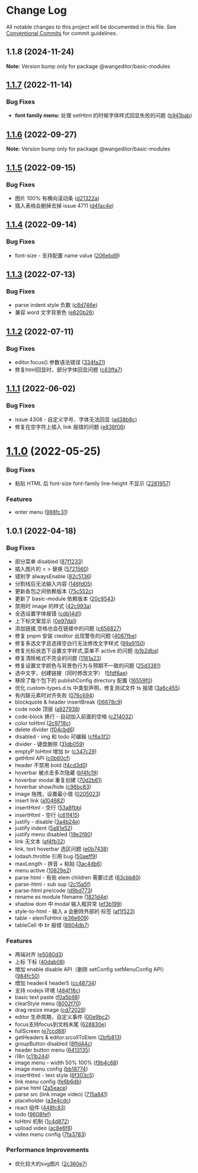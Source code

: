 # Change Log

All notable changes to this project will be documented in this file.
See [Conventional Commits](https://conventionalcommits.org) for commit guidelines.

## 1.1.8 (2024-11-24)

**Note:** Version bump only for package @wangeditor/basic-modules





## [1.1.7](https://github.com/wangeditor-team/wangEditor/compare/@wangeditor/basic-modules@1.1.6...@wangeditor/basic-modules@1.1.7) (2022-11-14)


### Bug Fixes

* **font family menu:** 处理 setHtml 的时候字体样式回显失败的问题 ([b941bab](https://github.com/wangeditor-team/wangEditor/commit/b941babbdc6bd5bf7da0cce826803a8fde011e07))





## [1.1.6](https://github.com/wangeditor-team/wangEditor/compare/@wangeditor/basic-modules@1.1.5...@wangeditor/basic-modules@1.1.6) (2022-09-27)

**Note:** Version bump only for package @wangeditor/basic-modules





## [1.1.5](https://github.com/wangeditor-team/wangEditor/compare/@wangeditor/basic-modules@1.1.4...@wangeditor/basic-modules@1.1.5) (2022-09-15)


### Bug Fixes

* 图片 100% 有横向滚动条 ([d21322a](https://github.com/wangeditor-team/wangEditor/commit/d21322a1a9f2e3172a1bd5e175f5ebbb5f2ed074))
* 插入表格会删掉去掉 issue 4711 ([d4fac4e](https://github.com/wangeditor-team/wangEditor/commit/d4fac4efd06480457a95c2b06e7472cf6204de58))





## [1.1.4](https://github.com/wangeditor-team/wangEditor/compare/@wangeditor/basic-modules@1.1.3...@wangeditor/basic-modules@1.1.4) (2022-09-14)


### Bug Fixes

* font-size - 支持配置 name value ([206ebd9](https://github.com/wangeditor-team/wangEditor/commit/206ebd994d2635704d93ef9ebe0022d7d72ddea8))





## [1.1.3](https://github.com/wangeditor-team/wangEditor/compare/@wangeditor/basic-modules@1.1.2...@wangeditor/basic-modules@1.1.3) (2022-07-13)


### Bug Fixes

* parse indent style 负数 ([c8d746e](https://github.com/wangeditor-team/wangEditor/commit/c8d746e0464bdda626313c17af4d015681ccc3e8))
* 兼容 word 文字背景色 ([e820b26](https://github.com/wangeditor-team/wangEditor/commit/e820b26730d34480994a343ab262c043c30a4495))





## [1.1.2](https://github.com/wangeditor-team/wangEditor/compare/@wangeditor/basic-modules@1.1.1...@wangeditor/basic-modules@1.1.2) (2022-07-11)


### Bug Fixes

* editor.focus() 参数语法错误 ([334fa21](https://github.com/wangeditor-team/wangEditor/commit/334fa217d43fdaa95454e7c85a53526b7b777fda))
* 修复html回显时，部分字体回显问题 ([c83ffa7](https://github.com/wangeditor-team/wangEditor/commit/c83ffa70da655d03bfd639f2d1fd04986440ead2))





## [1.1.1](https://github.com/wangeditor-team/wangEditor/compare/@wangeditor/basic-modules@1.1.0...@wangeditor/basic-modules@1.1.1) (2022-06-02)


### Bug Fixes

* issue 4308 - 自定义字号、字体无法回显 ([ad38b8c](https://github.com/wangeditor-team/wangEditor/commit/ad38b8ce6dbcff1d65785c8d6701238ad351f562))
* 修复在空字符上插入 link 报错的问题 ([e838f06](https://github.com/wangeditor-team/wangEditor/commit/e838f069f556a5d3206e48a5ed76f8d1e0ae3d05))





# [1.1.0](https://github.com/wangeditor-team/wangEditor/compare/@wangeditor/basic-modules@1.0.1...@wangeditor/basic-modules@1.1.0) (2022-05-25)


### Bug Fixes

* 粘贴 HTML 后 font-size font-family line-height 不显示 ([2281957](https://github.com/wangeditor-team/wangEditor/commit/2281957020a30de9cda1c5e9d5e20c6668b7f592))


### Features

* enter menu ([988fc31](https://github.com/wangeditor-team/wangEditor/commit/988fc31f31de3d37dffbf54abb784cceb8e6118d))





## 1.0.1 (2022-04-18)


### Bug Fixes

* 部分菜单 disabled ([87f1233](https://github.com/wangeditor-team/wangEditor/commit/87f12332a087072406c1988dc5cef2eae8335375))
* 插入图片的 < > 替换 ([5721560](https://github.com/wangeditor-team/wangEditor/commit/57215609ada8b9d15f5505d1ba52e49707b5b183))
* 错别字 alwaysEnable ([82c5136](https://github.com/wangeditor-team/wangEditor/commit/82c5136f8496be420dfa26b0f30522e19924a907))
* 分割线后无法输入内容 ([146fd05](https://github.com/wangeditor-team/wangEditor/commit/146fd05108592d50d036d0f37a2e29fcdd2a97be))
* 更新各包之间依赖版本 ([75c552c](https://github.com/wangeditor-team/wangEditor/commit/75c552cc8ed54765bebb86a7ec5329a7fc79e85f))
* 更新了 basic-module 依赖版本 ([20c9543](https://github.com/wangeditor-team/wangEditor/commit/20c9543dc9249af6fc7e3a9895ed7f64709ca6ee))
* 禁用时 image 的样式 ([42c993a](https://github.com/wangeditor-team/wangEditor/commit/42c993a7668d90ce049b88a01df21b28912c679f))
* 全选设置字体报错 ([cdb14d1](https://github.com/wangeditor-team/wangEditor/commit/cdb14d10330b5736534e7aaf3a070df2804a8be2))
* 上下标文案显示 ([0e97da1](https://github.com/wangeditor-team/wangEditor/commit/0e97da18279cee6ea06c217972fee4faf9e4758f))
* 添加链接,空格也会在链接中的问题 ([c656827](https://github.com/wangeditor-team/wangEditor/commit/c65682743bd49eba9ab64be847f1f9527fb6170b))
* 修复 pnpm 安装 cteditor 出现警告的问题 ([4087fbe](https://github.com/wangeditor-team/wangEditor/commit/4087fbee01c76bdd55e747a5e86c5e4a8d6a8353))
* 修复多选文字且选择空白行无法修改文字样式 ([99a9150](https://github.com/wangeditor-team/wangEditor/commit/99a91509c6e12220bb105cc6d15a0f0a4b375cea))
* 修复光标状态下设置文字样式,菜单不 active 的问题 ([b1b2dba](https://github.com/wangeditor-team/wangEditor/commit/b1b2dbaaae11f74bd36ec79ff50de336c252fef5))
* 修复清除格式不完全的问题 ([1181a23](https://github.com/wangeditor-team/wangEditor/commit/1181a23e6de71162dc490d9b348379c9b2ef4251))
* 修复设置文字颜色与背景色行为与预期不一致的问题 ([25d3381](https://github.com/wangeditor-team/wangEditor/commit/25d3381aa65ce8fe862617e7b1b03cfa5370715d))
* 选中文字，创建链接（同时修改文字） ([5fdf6ae](https://github.com/wangeditor-team/wangEditor/commit/5fdf6ae33b1bebe9b7373e4b7ee8c568480a3c08))
* 移除了每个包下的 publishConfig directory 配置 ([16559f0](https://github.com/wangeditor-team/wangEditor/commit/16559f052545c111318be760e64291a521bdcc65))
* 优化 custom-types.d.ts 中类型声明，修复测试文件 ts 报错 ([3a6c455](https://github.com/wangeditor-team/wangEditor/commit/3a6c4553245bc734dae1e17d605af389971782a2))
* 有内联元素时对齐失败 ([076c694](https://github.com/wangeditor-team/wangEditor/commit/076c694a4b3474080b89f52692595b84bf4d8207))
* blockquote & header insertBreak ([06678c9](https://github.com/wangeditor-team/wangEditor/commit/06678c963e8c8421ecded448de7510b254117550))
* code node 顶层 ([a927938](https://github.com/wangeditor-team/wangEditor/commit/a9279388f14212319505f6a5da300cd15e81c214))
* code-block 换行 - 自动加入前面的空格 ([c214032](https://github.com/wangeditor-team/wangEditor/commit/c2140327842d803cd18a9acf47ec3225182bf940))
* color toHtml ([2c9718c](https://github.com/wangeditor-team/wangEditor/commit/2c9718cb2feb4dd0a7bf39238598707fa6d2bb21))
* delete divider ([f04cbd6](https://github.com/wangeditor-team/wangEditor/commit/f04cbd6009099629e3cd41be19d20b6788fe7f28))
* disabled - img 和 todo 可编辑 ([cf6a3f2](https://github.com/wangeditor-team/wangEditor/commit/cf6a3f2a1e05b6231f46aa74c422561e4147f7ae))
* divider - 键盘删除 ([31db059](https://github.com/wangeditor-team/wangEditor/commit/31db0593dbc77fba9b4a719bc0f48f1223afd680))
* emptyP toHtml 增加 br ([c347c29](https://github.com/wangeditor-team/wangEditor/commit/c347c2916416edc96a99d1bf53c0e18cd22d80f9))
* getHtml API ([c0b60cf](https://github.com/wangeditor-team/wangEditor/commit/c0b60cf47d8eaae4292265906fbe07875e1564c9))
* header 不禁用 bold ([f4cd3d0](https://github.com/wangeditor-team/wangEditor/commit/f4cd3d0b85725701c3ec650e4d6ae7d8831f5105))
* hoverbar 被点击多次隐藏 ([bf4fc19](https://github.com/wangeditor-team/wangEditor/commit/bf4fc193847e8caba3a67c8dd152eae4f1950c4f))
* hoverbar modal 重复创建 ([70d2b61](https://github.com/wangeditor-team/wangEditor/commit/70d2b618a0662c88cd5e6691f513009726ce1b9b))
* hoverbar show/hide ([c96bc83](https://github.com/wangeditor-team/wangEditor/commit/c96bc8378939fecd78807fea4f2b7e1eec2a9ea0))
* image 拖拽，设置最小值 ([0205023](https://github.com/wangeditor-team/wangEditor/commit/0205023d8c1ec3fafcba3a950afcaef9f5f5170f))
* insert link ([a104682](https://github.com/wangeditor-team/wangEditor/commit/a10468279f730c9a4216474cf3d44d41f124cb6b))
* insertHtml - 空行 ([53a8fbb](https://github.com/wangeditor-team/wangEditor/commit/53a8fbb5cf665ef0d6f7fd1c2fee73dba0d98e32))
* insertHtml - 空行 ([c61f415](https://github.com/wangeditor-team/wangEditor/commit/c61f415c41d393f203ae5e5c17d9167ec60a1824))
* justify - disable ([3a4b24e](https://github.com/wangeditor-team/wangEditor/commit/3a4b24e8e628024de248f0b52bb4066f626e7480))
* justify indent ([5a81e52](https://github.com/wangeditor-team/wangEditor/commit/5a81e527a45e7a92eb36a2aefa50d93e20c4cec2))
* justify menu disabled ([19e2f80](https://github.com/wangeditor-team/wangEditor/commit/19e2f8008a435101c6ecd4d4a7eadd423cb1070f))
* link 无文本 ([af4fb32](https://github.com/wangeditor-team/wangEditor/commit/af4fb3218bd4651763f66c804fec2b872e99e8f3))
* link, text hoverbar 选区问题 ([e0b7438](https://github.com/wangeditor-team/wangEditor/commit/e0b7438c89a347f1b0b940d9c11150b72d595529))
* lodash.throttle 引用 bug ([50aeff9](https://github.com/wangeditor-team/wangEditor/commit/50aeff94859bf328346cb9cfe89d0abd57c3b641))
* maxLength - 拼音 + 粘贴 ([3ac4db6](https://github.com/wangeditor-team/wangEditor/commit/3ac4db6d78cbe7a8d1fe19747deb0a17edd9b552))
* menu active ([10829e2](https://github.com/wangeditor-team/wangEditor/commit/10829e2e9e1d864d4900821ee3d5fa516b8cca2a))
* parse html - 有些 elem children 需要过滤 ([63cbb80](https://github.com/wangeditor-team/wangEditor/commit/63cbb804c8c7a778a4ee1f4ba8717a11b4b6b5a3))
* parse-html - sub sup ([2c15a5f](https://github.com/wangeditor-team/wangEditor/commit/2c15a5f9c9c2de8b34770a6bebfe765d203a03f6))
* parse-html pre/code ([d9bd773](https://github.com/wangeditor-team/wangEditor/commit/d9bd773f9a40f9531d9163700253d0b5f717afb8))
* rename es module filename ([1821d4e](https://github.com/wangeditor-team/wangEditor/commit/1821d4eef49e64efcb41b848849ca7a5e6472044))
* shadow dom 中 modal 输入框异常 ([ef3b199](https://github.com/wangeditor-team/wangEditor/commit/ef3b199a3e74c6b8ba61ed781e1aa13a1c5acfde))
* style-to-html - 输入 a 会删除外部的 <a> 标签 ([af1f523](https://github.com/wangeditor-team/wangEditor/commit/af1f523983f2bc4b7eaf9726d4b8a35227ab27dc))
* table - elemToHtml ([e36e609](https://github.com/wangeditor-team/wangEditor/commit/e36e6092ef721723169afc8bf0560a47ac9f4dfc))
* tableCell 中 br 报错 ([8604db7](https://github.com/wangeditor-team/wangEditor/commit/8604db751b622c01fa5391af59328236cf13effc))


### Features

* 两端对齐 ([e5080d3](https://github.com/wangeditor-team/wangEditor/commit/e5080d3dd102f7a951d8e1f370db834778ecbdfa))
* 上标 下标 ([40dab08](https://github.com/wangeditor-team/wangEditor/commit/40dab085a061ea3e838f0cfa86260c6c6f894c69))
* 增加 enable disable API（删除 setConfig setMenuConfig API） ([984fc50](https://github.com/wangeditor-team/wangEditor/commit/984fc50520061fc34ea08f4136bdeb93dee46564))
* 增加 header4 header5 ([cc48734](https://github.com/wangeditor-team/wangEditor/commit/cc4873412ce3f4de1ecc1dbf4c313094dceb5a77))
* 支持 nodejs 环境 ([484f18c](https://github.com/wangeditor-team/wangEditor/commit/484f18c3abc70d19e51c556f48491c18d390b1e1))
* basic text paste ([f0a5b98](https://github.com/wangeditor-team/wangEditor/commit/f0a5b980c95fa1e2fc59a898c6e0d0723c276c28))
* clearStyle menu ([8002f70](https://github.com/wangeditor-team/wangEditor/commit/8002f707ed04b914180ec36fdca0edf48c815e01))
* drag resize image ([cd72028](https://github.com/wangeditor-team/wangEditor/commit/cd72028f1786e2e53079ad5cbef1b8569731ca79))
* editor 生命周期，自定义事件 ([00e9bc2](https://github.com/wangeditor-team/wangEditor/commit/00e9bc2cfcb8b622764db1c76394491d72ffd93e))
* focus支持focus到文档末尾 ([628830e](https://github.com/wangeditor-team/wangEditor/commit/628830ef06ff85b3e67001ce30dd9e0557b0aa28))
* fullScreen ([e7ccd88](https://github.com/wangeditor-team/wangEditor/commit/e7ccd88a7dd58f64b7bd484de428e3a76cc994f7))
* getHeaders & editor.srcollToElem ([2bfb813](https://github.com/wangeditor-team/wangEditor/commit/2bfb813e4957f080c6676ec38f8f051275cdf44a))
* groupButton disabled ([8ffd44c](https://github.com/wangeditor-team/wangEditor/commit/8ffd44c9a44758e951ca7bd02dd46746fcac1c03))
* header button menu ([6413135](https://github.com/wangeditor-team/wangEditor/commit/64131354d54705e11fd6992fcf5a4389371c3560))
* i18n ([c11b244](https://github.com/wangeditor-team/wangEditor/commit/c11b2440f91b99d40bca18b675c66a22b6e160c9))
* image menu - width 50% 100% ([f9b4c68](https://github.com/wangeditor-team/wangEditor/commit/f9b4c68dff3232b50491b07949c20eb4c18baa6b))
* image menu config ([bb18774](https://github.com/wangeditor-team/wangEditor/commit/bb187740e9703b4a76cde4f5e4d32ac714aa793a))
* insertHtml - text style ([6f303c5](https://github.com/wangeditor-team/wangEditor/commit/6f303c5be81dc8763a28bc982928e5bc9f2936d9))
* link menu config ([fe6b6db](https://github.com/wangeditor-team/wangEditor/commit/fe6b6db62086a5014c25ea96aa9308c2028a5b60))
* parse html ([2a5eace](https://github.com/wangeditor-team/wangEditor/commit/2a5eace00f33cded50b68e8164748ec2480213fd))
* parse src (link image video) ([715a841](https://github.com/wangeditor-team/wangEditor/commit/715a841fc6c730ee2b448a1799a07ce778128aad))
* placeholder ([a3e4cdc](https://github.com/wangeditor-team/wangEditor/commit/a3e4cdcd474063e4f436327aaf4074bb2126d941))
* react 组件 ([448fc83](https://github.com/wangeditor-team/wangEditor/commit/448fc838d64dbef52cbcddde0e98eb021d8a9122))
* todo ([9608fef](https://github.com/wangeditor-team/wangEditor/commit/9608fef2ff86368cdcbb950a74af1246a58709de))
* toHtml 机制 ([1c4d872](https://github.com/wangeditor-team/wangEditor/commit/1c4d8729f84aaab6a448f23064b34a20596305e9))
* upload video ([ac8e6f8](https://github.com/wangeditor-team/wangEditor/commit/ac8e6f8b5258e593714676a6f6be359ba525833c))
* video menu config ([7fa3783](https://github.com/wangeditor-team/wangEditor/commit/7fa3783c42aa83f7d53c8be34be3c8b7c8a64754))


### Performance Improvements

* 优化较大的svg图片 ([2c360e7](https://github.com/wangeditor-team/wangEditor/commit/2c360e7628eb655e8df67cc7b764f4981b283a2f))
